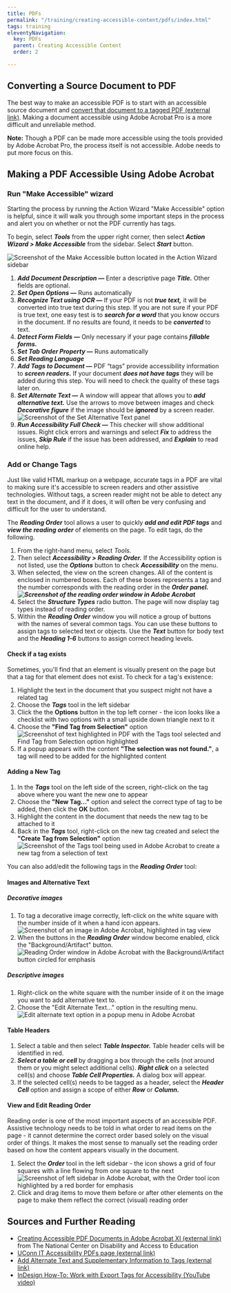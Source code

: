 ```yaml
---
title: PDFs
permalink: "/training/creating-accessible-content/pdfs/index.html"
tags: training
eleventyNavigation:
  key: PDFs
  parent: Creating Accessible Content
  order: 2

---
```

## Converting a Source Document to PDF

The best way to make an accessible PDF is to start with an accessible source document and [convert that document to a tagged PDF (external link)](https://webaim.org/techniques/acrobat/converting#word). Making a document accessible using Adobe Acrobat Pro is a more difficult and unreliable method.

**Note:** Though a PDF can be made more accessible using the tools provided by Adobe Acrobat Pro, the process itself is not accessible. Adobe needs to put more focus on this.

## Making a PDF Accessible Using Adobe Acrobat

### Run "Make Accessible" wizard

Starting the process by running the Action Wizard "Make Accessible" option is helpful, since it will walk you through some important steps in the process and alert you on whether or not the PDF currently has tags.

To begin, select **_Tools_** from the upper right corner, then select **_Action Wizard > Make Accessible_** from the sidebar. Select **_Start_** button.

![Screenshot of the Make Accessible button located in the Action Wizard sidebar](/static/img/pdf-make-accessible.png)

1. **_Add Document Description —_** Enter a descriptive page **_Title._** Other fields are optional.
2. **_Set Open Options —_** Runs automatically
3. **_Recognize Text using OCR —_** If your PDF is not **_true text,_** it will be converted into true text during this step. If you are not sure if your PDF is true text, one easy test is to **_search for a word_** that you know occurs in the document. If no results are found, it needs to be **_converted_** to text.
4. **_Detect Form Fields —_** Only necessary if your page contains **_fillable forms._**
5. **_Set Tab Order Property —_** Runs automatically
6. **_Set Reading Language_**
7. **_Add Tags to Document —_** PDF “tags” provide accessibility information to **_screen readers._** If your document **_does not have tags_** they will be added during this step. You will need to check the quality of these tags later on.
8. **_Set Alternate Text —_** A window will appear that allows you to **_add alternative text._** Use the arrows to move between images and check **_Decorative figure_** if the image should be **_ignored_** by a screen reader.  
   ![Screenshot of the Set Alternative Text panel](/static/img/pdf-insert-alt-text.png)
9. **_Run Accessibility Full Check —_** This checker will show additional issues. Right click errors and warnings and select **_Fix_** to address the issues, **_Skip Rule_** if the issue has been addressed, and **_Explain_** to read online help.

### Add or Change Tags

Just like valid HTML markup on a webpage, accurate tags in a PDF are vital to making sure it's accessible to screen readers and other assistive technologies. Without tags, a screen reader might not be able to detect any text in the document, and if it does, it will often be very confusing and difficult for the user to understand.

The **_Reading Order_** tool allows a user to quickly **_add and edit PDF tags_** and **_view the reading order_** of elements on the page. To edit tags, do the following.

1. From the right-hand menu, select _Tools._
2. Then select **_Accessibility > Reading Order._** If the Accessibility option is not listed, use the **_Options_** button to check **_Accessibility_** on the menu.
3. When selected, the view on the screen changes. All of the content is enclosed in numbered boxes. Each of these boxes represents a tag and the number corresponds with the reading order in the **_Order panel.  
   ![Screenshot of the reading order window in Adobe Acrobat](/static/img/pdf-reading-order-window.png)_**
4. Select the **_Structure Types_** radio button. The page will now display tag types instead of reading order.
5. Within the **_Reading Order_** window you will notice a group of buttons with the names of several common tags. You can use these buttons to assign tags to selected text or objects. Use the **_Text_** button for body text and the **_Heading 1-6_** buttons to assign correct heading levels.

#### Check if a tag exists

Sometimes, you'll find that an element is visually present on the page but that a tag for that element does not exist. To check for a tag's existence:

1. Highlight the text in the document that you suspect might not have a related tag
2. Choose the **_Tags_** tool in the left sidebar
3. Click the the **Options** button in the top left corner - the icon looks like a checklist with two options with a small upside down triangle next to it
4. Choose the **"Find Tag from Selection"** option  
   ![Screenshot of text highlighted in PDF with the Tags tool selected and Find Tag from Selection option highlighted](/static/img/pdf-find-tag.png)
5. If a popup appears with the content **"The selection was not found."**, a tag will need to be added for the highlighted content

#### Adding a New Tag

1. In the **_Tags_** tool on the left side of the screen, right-click on the tag above where you want the new one to appear
2. Choose the **"New Tag..."** option and select the correct type of tag to be added, then click the **OK** button.
3. Highlight the content in the document that needs the new tag to be attached to it
4. Back in the **_Tags_** tool, right-click on the new tag created and select the **"Create Tag from Selection"** option  
   ![Screenshot of the Tags tool being used in Adobe Acrobat to create a new tag from a selection of text](/static/img/pdf-create-tag.png)

You can also add/edit the following tags in the **_Reading Order_** tool:

#### Images and Alternative Text

##### Decorative images

1. To tag a decorative image correctly, left-click on the white square with the number inside of it when a hand icon appears.  
   ![Screenshot of an image in Adobe Acrobat, highlighted in tag view](/static/img/pdf-figure-tag.png)
2. When the buttons in the **_Reading Order_** window become enabled, click the "Background/Artifact" button.  
   ![Reading Order window in Adobe Acrobat with the Background/Artifact button circled for emphasis](/static/img/pdf-reading-order-background-tag.png)

##### Descriptive images

1. Right-click on the white square with the number inside of it on the image you want to add alternative text to.
2. Choose the "Edit Alternate Text..." option in the resulting menu.  
   ![Edit alternate text option in a popup menu in Adobe Acrobat](/static/img/pdf-edit-alternate-text.png)

#### Table Headers

1. Select a table and then select **_Table Inspector._** Table header cells will be identified in red.
2. **_Select a table or cell_** by dragging a box through the cells (not around them or you might select additional cells). **_Right click_** on a selected cell(s) and choose **_Table Cell Properties._** A dialog box will appear.
3. If the selected cell(s) needs to be tagged as a header, select the **_Header Cell_** option and assign a scope of either **_Row_** or **_Column._**

#### View and Edit Reading Order

Reading order is one of the most important aspects of an accessible PDF. Assistive technology needs to be told in what order to read items on the page - it cannot determine the correct order based solely on the visual order of things. It makes the most sense to manually set the reading order based on how the content appears visually in the document.

1. Select the **_Order_** tool in the left sidebar - the icon shows a grid of four squares with a line flowing from one square to the next  
   ![Screenshot of left sidebar in Adobe Acrobat, with the Order tool icon highlighted by a red border for emphasis](/static/img/pdf-order-tool.png)
2. Click and drag items to move them before or after other elements on the page to make them reflect the correct (visual) reading order

## Sources and Further Reading

* [Creating Accessible PDF Documents in Adobe Acrobat XI (external link)](http://ncdae.org/resources/cheatsheets/acrobat-xi.php) from The National Center on Disability and Access to Education
* [UConn IT Accessibility PDFs page (external link)](https://accessibility.its.uconn.edu/pdfs/)
* [Add Alternate Text and Supplementary Information to Tags (external link)](https://www.adobe.com/accessibility/products/acrobat/pdf-repair-add-alternative-text.html)
* [InDesign How-To: Work with Export Tags for Accessibility (YouTube video)](https://www.youtube.com/watch?v=CWC767yWdzM)